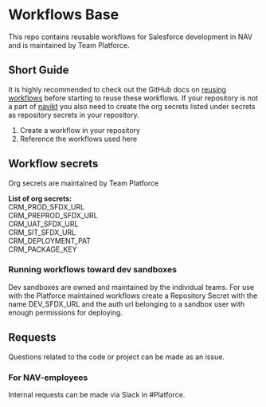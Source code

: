 # Workflows Base

This repo contains reusable workflows for Salesforce development in NAV and is maintained by Team Platforce.

## Short Guide

It is highly recommended to check out the GitHub docs on [reusing workflows](https://docs.github.com/en/actions/using-workflows/reusing-workflows) before starting to reuse these workflows.
If your repository is not a part of [navikt](https://github.com/navikt) you also need to create the org secrets listed under secrets as repository secrets in your repository.

1. Create a workflow in your repository
2. Reference the workflows used here

## Workflow secrets

Org secrets are maintained by Team Platforce

**List of org secrets:**\
CRM_PROD_SFDX_URL\
CRM_PREPROD_SFDX_URL\
CRM_UAT_SFDX_URL\
CRM_SIT_SFDX_URL\
CRM_DEPLOYMENT_PAT\
CRM_PACKAGE_KEY

### Running workflows toward dev sandboxes

Dev sandboxes are owned and maintained by the individual teams. For use with the Platforce maintained workflows create a Repository Secret with the name DEV_SFDX_URL and the auth url belonging to a sandbox user with enough permissions for deploying.

## Requests

Questions related to the code or project can be made as an issue.

### For NAV-employees

Internal requests can be made via Slack in #Platforce.
